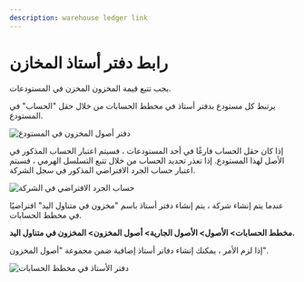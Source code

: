 ```yaml
---
description: warehouse ledger link
---
```


# رابط دفتر أستاذ المخازن

يجب تتبع قيمة المخزون المخزن في المستودعات.

يرتبط كل مستودع بدفتر أستاذ في مخطط الحسابات من خلال حقل "الحساب" في المستودع.

![دفتر أصول المخزون في المستودع](https://docs.erpnext.com/files/stock-asset-ledger-in-warehouse.png)

إذا كان حقل الحساب فارغًا في أحد المستودعات ، فسيتم اعتبار الحساب المذكور في الأصل لهذا المستودع. إذا تعذر تحديد الحساب من خلال تتبع التسلسل الهرمي ، فسيتم اعتبار حساب الجرد الافتراضي المذكور في سجل الشركة.

![حساب الجرد الافتراضي في الشركة](https://docs.erpnext.com/files/default-inventory-account-in-company.png)

عندما يتم إنشاء شركة ، يتم إنشاء دفتر أستاذ باسم "مخزون في متناول اليد" افتراضيًا في مخطط الحسابات.

**مخطط الحسابات> الأصول> الأصول الجارية> أصول المخزون> المخزون في متناول اليد.**

إذا لزم الأمر ، يمكنك إنشاء دفاتر أستاذ إضافية ضمن مجموعة "أصول المخزون".

![دفتر الأستاذ في مخطط الحسابات](https://docs.erpnext.com/files/stock-asset-ledger-in-coa.png)
